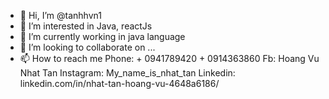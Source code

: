- 👋 Hi, I’m @tanhhvn1
- 👀 I’m interested in Java, reactJs
- 🌱 I’m currently working in java language 
- 💞️ I’m looking to collaborate on ...
- 📫 How to reach me 
    Phone: + 0941789420
           + 0914363860
    Fb: Hoang Vu Nhat Tan
    Instagram: My_name_is_nhat_tan
    Linkedin: linkedin.com/in/nhat-tan-hoang-vu-4648a6186/
<!---
tanhvnpd02584/tanhvnpd02584 is a ✨ special ✨ repository because its `README.md` (this file) appears on your GitHub profile.
You can click the Preview link to take a look at your changes.
--->
